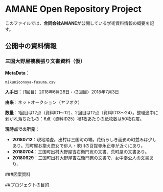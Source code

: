 # AMANE Open Repository Project

このファイルでは、**合同会社AMANE**が公開している学術資料情報の概要を記す。

## 公開中の資料情報
### 三国大野屋襖裏張り文書資料（仮）
**MetaData**：

`mikunioonoya-fusuma.csv`  

**入手日**：（1回目）2018年6月28日・（2回目）2018年7月3日

**由来**：ネットオークション（ヤフオク）

**数量**：1回目は12点（資料ID1〜12）、2回目は12点（資料ID13〜24）。整理途中に剥がれ落ちたもの：6点（資料ID25）襖1枚あたりの紙枚数は50枚程度。

**現時点での所見**：

*  **20180712**：現地踏査。出村は三国町の端。花街らしき面影の町並みは少しあり。荒町屋お抱え遊女で俳人・歌川の菩提寺永正寺が近くにあり。
* **20180704**：三国町出村大野屋吉右衛門宛の文書、荒町屋の文書あり。
* **20180629**：三国町出村大野屋吉左衛門宛の文書で、女中奉公人の文書あり。


###図案資料

##プロジェクトの目的
